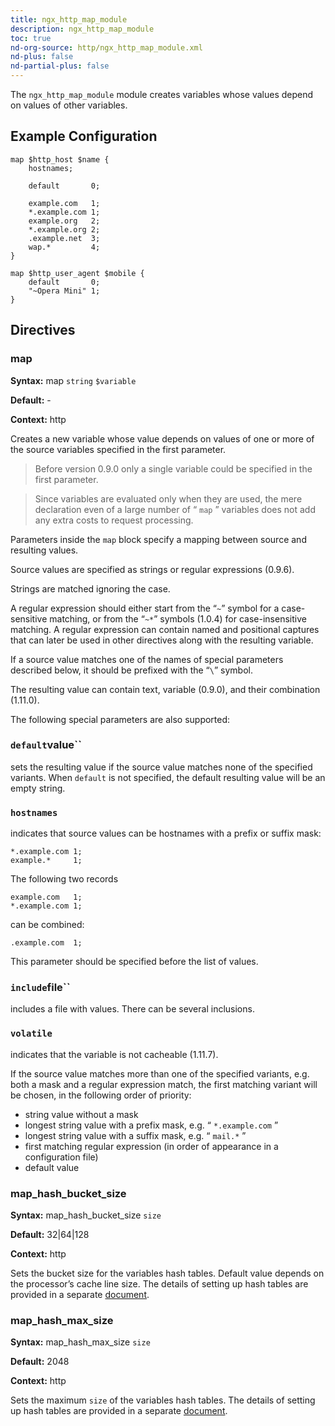 ```yaml
---
title: ngx_http_map_module
description: ngx_http_map_module
toc: true
nd-org-source: http/ngx_http_map_module.xml
nd-plus: false
nd-partial-plus: false
---
```



<!--
      ********************************************************************************
      🛑 WARNING: AUTOGENERATED FILE - DO NOT EDIT 🛑 This Markdown file was
      automatically generated from the source XML documentation. Any manual
      changes made directly to this file will be overwritten. To request or
      suggest changes, please edit the source XML files instead.
      https://github.com/nginx/nginx.org/tree/main/xml/en
      ********************************************************************************
      -->


The `ngx_http_map_module` module creates variables
whose values depend on values of other variables.
## Example Configuration


```nginx
map $http_host $name {
    hostnames;

    default       0;

    example.com   1;
    *.example.com 1;
    example.org   2;
    *.example.org 2;
    .example.net  3;
    wap.*         4;
}

map $http_user_agent $mobile {
    default       0;
    "~Opera Mini" 1;
}

```

## Directives

### map

**Syntax:** map `string` `$variable`

**Default:** -

**Context:** http


Creates a new variable whose value
depends on values of one or more of the source variables
specified in the first parameter.

> Before version 0.9.0 only a single variable could be specified in the first parameter.


> Since variables are evaluated only when they are used, the mere declaration even of a large number of “ `map` ” variables does not add any extra costs to request processing.


Parameters inside the `map` block specify a mapping
between source and resulting values.

Source values are specified as strings or regular expressions (0.9.6).

Strings are matched ignoring the case.

A regular expression should either start from the “`~`”
symbol for a case-sensitive matching, or from the “`~*`”
symbols (1.0.4) for case-insensitive matching.
A regular expression can contain named and positional captures
that can later be used in other directives along with the
resulting variable.

If a source value matches one of the names of special parameters
described below, it should be prefixed with the “`\`” symbol.

The resulting value can contain text,
variable (0.9.0), and their combination (1.11.0).

The following special parameters are also supported:


### ``default``value``


sets the resulting value if the source value matches none
of the specified variants.
When `default` is not specified, the default
resulting value will be an empty string.



### ``hostnames``


indicates that source values can be hostnames with a prefix or suffix mask:

```nginx
*.example.com 1;
example.*     1;

```


The following two records

```nginx
example.com   1;
*.example.com 1;

```


can be combined:

```nginx
.example.com  1;

```


This parameter should be specified before the list of values.



### ``include``file``


includes a file with values.
There can be several inclusions.



### ``volatile``


indicates that the variable is not cacheable (1.11.7).




If the source value matches more than one of the specified variants,
e.g. both a mask and a regular expression match, the first matching
variant will be chosen, in the following order of priority:
- string value without a mask
- longest string value with a prefix mask, e.g. “ `*.example.com` ”
- longest string value with a suffix mask, e.g. “ `mail.*` ”
- first matching regular expression (in order of appearance in a configuration file)
- default value
### map_hash_bucket_size

**Syntax:** map_hash_bucket_size `size`

**Default:** 32|64|128

**Context:** http


Sets the bucket size for the [](#map) variables hash tables.
Default value depends on the processor’s cache line size.
The details of setting up hash tables are provided in a separate
[document](/nginx/module-reference/../hash).
### map_hash_max_size

**Syntax:** map_hash_max_size `size`

**Default:** 2048

**Context:** http


Sets the maximum `size` of the [](#map) variables
hash tables.
The details of setting up hash tables are provided in a separate
[document](/nginx/module-reference/../hash).
